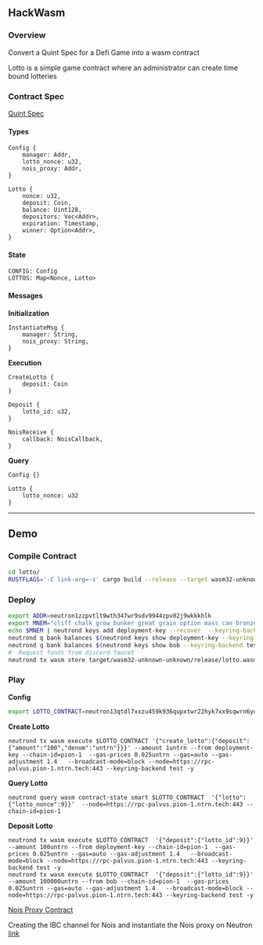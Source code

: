 ## HackWasm

### Overview
Convert a Quint Spec for a Defi Game into a wasm contract

Lotto is a simple game contract where an administrator can create time bound lotteries 

### Contract Spec
[Quint Spec](./quint/lotto.qnt)

#### Types
```
Config {
    manager: Addr,
	lotto_nonce: u32,
	nois_proxy: Addr,
}

Lotto {
    nonce: u32,
    deposit: Coin,
    balance: Uint128,
    depositors: Vec<Addr>,
    expiration: Timestamp,
    winner: Option<Addr>,
}
```

#### State
```
CONFIG: Config
LOTTOS: Map<Nonce, Lotto>
```

#### Messages

**Initialization**
```
InstantiateMsg {
    manager: String,
    nois_proxy: String,
}
```

**Execution**
```
CreateLotto {
    deposit: Coin
}

Deposit {
    lotto_id: u32,
}

NoisReceive {
    callback: NoisCallback,
}
```

**Query**
```
Config {}

Lotto { 
    lotto_nonce: u32 
}
```

<hr>

## Demo

### Compile Contract
```sh
cd lotto/
RUSTFLAGS='-C link-arg=-s' cargo build --release --target wasm32-unknown-unknown --locked --lib
```

### Deploy
```sh
export ADDR=neutron1zzpvtlt9wth347wr9sdv9944zpv02j9wkkkhlk
export MNEM="cliff chalk grow bunker great grain option mass can bronze income layer license bracket theme vibrant actress predict invest defense merit tongue lecture home"
echo $MNEM | neutrond keys add deployment-key --recover  --keyring-backend test
neutrond q bank balances $(neutrond keys show deployment-key --keyring-backend test -a) --node=https://neutron-testnet-rpc.polkachu.com:443 
neutrond q bank balances $(neutrond keys show bob --keyring-backend test -a) --node=https://neutron-testnet-rpc.polkachu.com:443 
#  Request funds from discord faucet 
neutrond tx wasm store target/wasm32-unknown-unknown/release/lotto.wasm  --from deployment-key --chain-id=pion-1  --gas-prices 0.025untrn --gas=auto --gas-adjustment 1.4   --broadcast-mode=block --node=https://neutron-testnet-rpc.polkachu.com:443 --keyring-backend test -y
```

### Play

**Config**
```sh
export LOTTO_CONTRACT=neutron13qtdl7xxzu459k936qupxtwr22hyk7xx9sqwrn6yu0e530l2y0ns6a4utc
```


**Create Lotto**
```
neutrond tx wasm execute $LOTTO_CONTRACT '{"create_lotto":{"deposit":{"amount":"100","denom":"untrn"}}}' --amount 1untrn --from deployment-key --chain-id=pion-1  --gas-prices 0.025untrn --gas=auto --gas-adjustment 1.4   --broadcast-mode=block --node=https://rpc-palvus.pion-1.ntrn.tech:443 --keyring-backend test -y
```

**Query Lotto**
```
neutrond query wasm contract-state smart $LOTTO_CONTRACT  '{"lotto":{"lotto_nonce":9}}'  --node=https://rpc-palvus.pion-1.ntrn.tech:443 --chain-id=pion-1
```

**Deposit Lotto**
```
neutrond tx wasm execute $LOTTO_CONTRACT  '{"deposit":{"lotto_id":9}}' --amount 100untrn --from deployment-key --chain-id=pion-1  --gas-prices 0.025untrn --gas=auto --gas-adjustment 1.4   --broadcast-mode=block --node=https://rpc-palvus.pion-1.ntrn.tech:443 --keyring-backend test -y
neutrond tx wasm execute $LOTTO_CONTRACT  '{"deposit":{"lotto_id":9}}' --amount 100000untrn --from bob --chain-id=pion-1  --gas-prices 0.025untrn --gas=auto --gas-adjustment 1.4   --broadcast-mode=block --node=https://rpc-palvus.pion-1.ntrn.tech:443 --keyring-backend test -y
```

[Nois Proxy Contract](https://neutron.celat.one/testnet/contracts/neutron1tw9sg9e4l09l5rjglf4qfvcft470ljk5grdq3luagysyk83nzfusw2sxgq)

Creating the IBC channel for Nois and instantiate the Nois proxy on Neutron
[link](https://docs.nois.network/integrate_nois_to_your_chain.html)